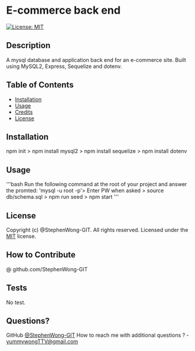 
  # E-commerce back end  
  [![License: MIT](https://img.shields.io/badge/License-MIT-blue.svg)](https://opensource.org/licenses/MIT) 
  ## Description
  A mysql database and application back end for an e-commerce site. Built using MySQL2, Express, Sequelize and dotenv.
  ## Table of Contents
  - [Installation](#installation)
  - [Usage](#usage)
  - [Credits](#credits)
  - [License](#license)
  ## Installation
  npm init > npm install mysql2 > npm install sequelize > npm install dotenv
  
  ## Usage
  '''bash
    Run the following command at the root of your project and answer the promted: 'mysql -u root -p'> Enter PW when asked > source db/schema.sql > npm run seed > npm start
  '''
  
  ## License
  Copyright (c) @StephenWong-GIT. All rights reserved.
  Licensed under the [MIT](https://opensource.org/licenses/MIT) license. 
  
  ## How to Contribute
  @ github.com/StephenWong-GIT
  ## Tests  
  No test.
  ## Questions?
  GitHub [@StephenWong-GIT](https://github.com/@StephenWong-GIT)
  How to reach me with additional questions ? - [yummywongTTV@gmail.com](mailto://yummywongTTV@gmail.com)
